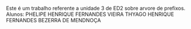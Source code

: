 Este é um trabalho referente a unidade 3 de ED2 sobre arvore de prefixos.
Alunos:
 PHELIPE HENRIQUE FERNANDES VIEIRA
 THYAGO HENRIQUE FERNANDES BEZERRA DE MENDNOÇA